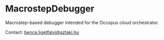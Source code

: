 # MacrostepDebugger
Macrostep-based debugger intended for the Occopus cloud orchestrator.

Contact: bence.ligetfalvi@sztaki.hu